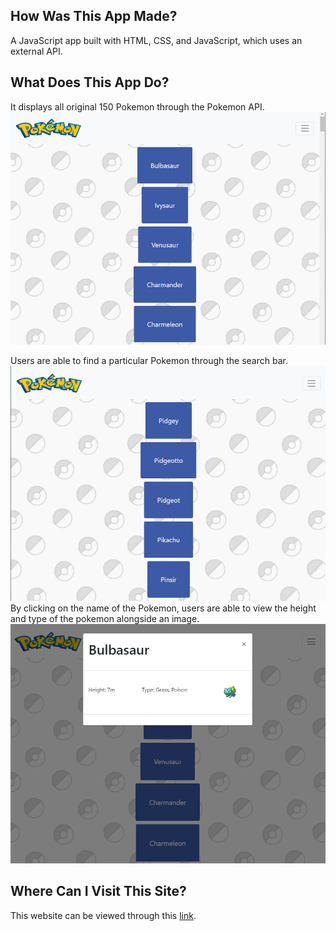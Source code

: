 ## How Was This App Made?
A JavaScript app built with HTML, CSS, and JavaScript, which uses an
external API.

## What Does This App Do?
It displays all original 150 Pokemon through the Pokemon API. ![pokedex-screenshot](./img/pokedex-screenshot.png)

Users are able to find a particular Pokemon through the search bar. ![pokedex-search](./img/pokedex-search-screenshot.png)
By clicking on the name of the Pokemon, users are able to view the height and type of the pokemon alongside an image. ![pokemon-screenshot](./img/pokemon-screenshot.png)



## Where Can I Visit This Site?
This website can be viewed through this [link](https://henryn05.github.io/pokedex/).





